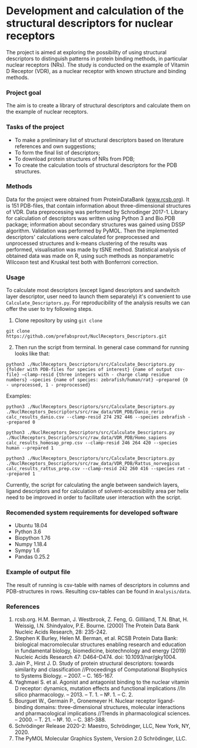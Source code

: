 # Development and calculation of the structural descriptors for nuclear receptors  
The project is aimed at exploring the possibility of using structural descriptors to distinguish patterns in protein binding methods, in particular nuclear receptors (NRs). The study is conducted on the example of Vitamin D Receptor (VDR), as a nuclear receptor with known structure and binding methods.  
### Project goal  
The aim is to create a library of structural descriptors and calculate them on the example of nuclear receptors.  
### Tasks of the project  
- To make a preliminary list of structural descriptors based on literature references and own suggestions;
- To form the final list of descriptors;
- To download protein structures of NRs from PDB;
- To create the calculation tools of structural descriptors for the PDB structures.
### Methods
Data for the project were obtained from ProteinDataBank (www.rcsb.org). It is 151 PDB-files, that contain information about three-dimensional structures of VDR.
Data preprocessing was performed by Schrodinger 2017-1. Library for calculation of descriptors was written using Python 3 and Bio.PDB package; information about secondary structures was gained using DSSP algorithm. Validation was performed by PyMOL.
Then the implemented descriptors' calculations were calculated for preprocessed and unprocessed structures and k-means clustering of the results was performed, visualisation was made by tSNE method.
Statistical analysis of obtained data was made on R, using such methods as nonparametric Wilcoxon test and Kruskal test both with Bonferroni correction.
### Usage
To calculate most descriptors (except ligand descriptors and sandwitch layer descriptor, user need to launch them separately) it's convenient to use ```Calculate_Descriptors.py```. For reproducibility of the analysis results we can offer the user to try following steps. 
1. Clone repository by using ```git clone```

```git clone https://github.com/prefabsprout/NuclReceptors_Descriptors.git```

2. Then run the script from terminal. In general case command for running looks like that:

```python3 ./NuclReceptors_Descriptors/src/Calculate_Descriptors.py {folder with PDB-files for species of interest} {name of output csv-file} —clamp-resid {three integers with - charge clamp residue numbers} —species {name of species: zebrafish/human/rat} —prepared {0 - unprocessed, 1 - preprocessed}```

Examples:

```python3 ./NuclReceptors_Descriptors/src/Calculate_Descriptors.py ./NuclReceptors_Descriptors/src/raw_data/VDR_PDB/Danio_rerio calc_results_danio.csv --clamp-resid 274 292 446 --species zebrafish --prepared 0```

```python3 ./NuclReceptors_Descriptors/src/Calculate_Descriptors.py ./NuclReceptors_Descriptors/src/raw_data/VDR_PDB/Homo_sapiens calc_results_homosap_prep.csv --clamp-resid 246 264 420 --species human --prepared 1```

```python3 ./NuclReceptors_Descriptors/src/Calculate_Descriptors.py ./NuclReceptors_Descriptors/src/raw_data/VDR_PDB/Rattus_norvegicus calc_results_rattus_prep.csv --clamp-resid 242 260 416 --species rat --prepared 1```

Currently, the script for calculating the angle between sandwich layers, ligand descriptors and for calculation of solvent-accessibility area per helix need to be improved in order to facilitate user interaction with the script. 
### Recomended system requirements for developed software
- Ubuntu 18.04
- Python 3.6
- Biopython 1.76
- Numpy 1.18.4
- Sympy 1.6
- Pandas 0.25.2
### Example of output file
The result of running is csv-table with names of descriptors in columns and PDB-structures in rows.
Resulting csv-tables can be found in ```Analysis/data```.
### References
1. rcsb.org. H.M. Berman, J. Westbrook, Z. Feng, G. Gilliland, T.N. Bhat, H. Weissig, I.N. Shindyalov, P.E. Bourne.
(2000) The Protein Data Bank Nucleic Acids Research, 28: 235-242.
2. Stephen K Burley, Helen M. Berman, et al.
RCSB Protein Data Bank: biological macromolecular structures enabling research and education in fundamental biology, biomedicine, biotechnology and energy (2019) Nucleic Acids Research 47: D464–D474. doi: 10.1093/nar/gky1004.
3. Jain P., Hirst J. D. Study of protein structural descriptors: towards similarity and classification //Proceedings of Computational Biophysics to Systems Biology. – 2007. – С. 165-167.
4. Yaghmaei S. et al. Agonist and antagonist binding to the nuclear vitamin D receptor: dynamics, mutation effects and functional implications //In silico pharmacology. – 2013. – Т. 1. – №. 1. – С. 2.
5. Bourguet W., Germain P., Gronemeyer H. Nuclear receptor ligand-binding domains: three-dimensional structures, molecular interactions and pharmacological implications //Trends in pharmacological sciences. – 2000. – Т. 21. – №. 10. – С. 381-388.
6. Schrödinger Release 2020-2: Maestro, Schrödinger, LLC, New York, NY, 2020.
7. The PyMOL Molecular Graphics System, Version 2.0 Schrödinger, LLC.
